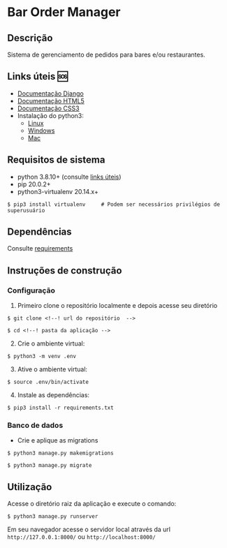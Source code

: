 # Bar Order Manager 

## Descrição
<p align="justify">Sistema de gerenciamento de pedidos para bares e/ou restaurantes.</p>

## Links úteis  :sos:
- [Documentação Django](https://docs.djangoproject.com/)
- [Documentação HTML5](https://developer.mozilla.org/pt-BR/docs/Web/HTML)
- [Documentação CSS3](https://developer.mozilla.org/pt-BR/docs/Web/CSS)
- Instalação do python3:
    - [Linux](https://python.org.br/instalacao-linux)
    - [Windows](https://python.org.br/instalacao-windows)
    - [Mac](https://python.org.br/instalacao-mac)


## Requisitos de sistema
- python 3.8.10+ (consulte [links úteis](https://github.com/Ageu-Meireles/Bar-Order-Manager#links-%C3%BAteis--sos))
- pip 20.0.2+
- python3-virtualenv 20.14.x+
```
$ pip3 install virtualenv     # Podem ser necessários privilégios de superusuário
```

## Dependências
Consulte [requirements](./requirements.txt)

## Instruções de construção

### Configuração

1. Primeiro clone o repositório localmente e depois acesse seu diretório
```
$ git clone <!--! url do repositório  -->

$ cd <!--! pasta da aplicação -->
```

2. Crie o ambiente virtual:
```
$ python3 -m venv .env
```

3. Ative o ambiente virtual:
```
$ source .env/bin/activate
```

4. Instale as dependências:
```
$ pip3 install -r requirements.txt
```

### Banco de dados

- Crie e aplique as migrations
```
$ python3 manage.py makemigrations

$ python3 manage.py migrate
```

## Utilização

Acesse o diretório raiz da aplicação e execute o comando:
```
$ python3 manage.py runserver
```
Em seu navegador acesse o servidor local através da url `http://127.0.0.1:8000/` ou `http://localhost:8000/`
